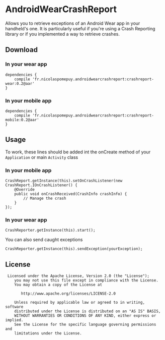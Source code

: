 AndroidWearCrashReport
======================
Allows you to retrieve exceptions of an Android Wear app in your handheld's one. It is particularly useful if you're using a Crash Reporting library or if you implemented a way to retrieve crashes.


## Download

### In your wear app
```
dependencies {
    compile 'fr.nicolaspomepuy.androidwearcrashreport:crashreport-wear:0.2@aar'
}
```

### In your mobile app
```
dependencies {
    compile 'fr.nicolaspomepuy.androidwearcrashreport:crashreport-mobile:0.2@aar'
}
```

## Usage

To work, these lines should be added int the onCreate method of your ```Application``` or main ```Activity``` class

### In your mobile app
```
CrashReport.getInstance(this).setOnCrashListener(new CrashReport.IOnCrashListener() {
    @Override
    public void onCrashReceived(CrashInfo crashInfo) {
        // Manage the crash
    }
});
```

### In your wear app
```
CrashReporter.getInstance(this).start();
```

You can also send caught exceptions

```
CrashReporter.getInstance(this).sendException(yourException);
```

## License

```
 Licensed under the Apache License, Version 2.0 (the "License");
    you may not use this file except in compliance with the License.
    You may obtain a copy of the License at

       http://www.apache.org/licenses/LICENSE-2.0

    Unless required by applicable law or agreed to in writing, software
    distributed under the License is distributed on an "AS IS" BASIS,
    WITHOUT WARRANTIES OR CONDITIONS OF ANY KIND, either express or implied.
    See the License for the specific language governing permissions and
    limitations under the License.
```
